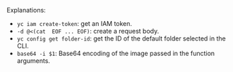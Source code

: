 Explanations:

* `yc iam create-token`: get an IAM token.
* `-d @<(cat  EOF ... EOF)`: create a request body.
* `yc config get folder-id`: get the ID of the default folder selected in the CLI.
* `base64 -i $1`: Base64 encoding of the image passed in the function arguments.

